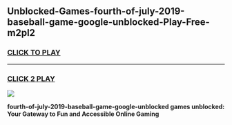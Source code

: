 
## Unblocked-Games-fourth-of-july-2019-baseball-game-google-unblocked-Play-Free-m2pl2
<h3>
<a href="https://premium76.site?title=fourth-of-july-2019-baseball-game-google-unblocked&ref=09A">CLICK TO PLAY</a></h3>
<hr>

<h3>
<a href="https://premium76.site?title=fourth-of-july-2019-baseball-game-google-unblocked&ref=09A">CLICK 2 PLAY</a>
  
</h3>

<a href="https://premium76.site?title=fourth-of-july-2019-baseball-game-google-unblocked&ref=09A"><img src="https://clearcache.store/games.png"></a>


**fourth-of-july-2019-baseball-game-google-unblocked games unblocked: Your Gateway to Fun and Accessible Online Gaming**
